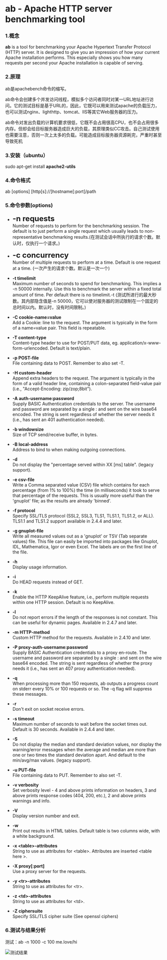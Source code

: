 # ab - Apache HTTP server benchmarking tool

### 1.概念

   **ab** is a tool for benchmarking your Apache Hypertext Transfer Protocol (HTTP) server. It is designed to give you an impression of how your current Apache installation performs. This especially shows you how many requests per second your Apache installation is capable of serving.

### 2.原理
ab是apachebench命令的缩写。<br/>

ab命令会创建多个并发访问线程，模拟多个访问者同时对某一URL地址进行访问。它的测试目标是基于URL的，因此，它既可以用来测试apache的负载压力，也可以测试nginx、lighthttp、tomcat、IIS等其它Web服务器的压力。<br/>

ab命令对发出负载的计算机要求很低，它既不会占用很高CPU，也不会占用很多内存。但却会给目标服务器造成巨大的负载，其原理类似CC攻击。自己测试使用也需要注意，否则一次上太多的负载。可能造成目标服务器资源耗完，严重时甚至导致死机



### 3.安装（ubuntu）
sudo apt-get install **apache2-utils**
 

### 4.命令格式 

ab [options] [http[s]://]hostname[:port]/path  


### 5.命令参数(options)


* <font size=5>**-n requests** </font> <br/>
Number of requests to perform for the benchmarking session. The default is to just perform a single request which usually leads to non-representative benchmarking results.(在测试会话中所执行的请求个数。默认时，仅执行一个请求。)

* <font size=5>**-c concurrency**</font> </big><br/>
Number of multiple requests to perform at a time. Default is one request at a time. (一次产生的请求个数。默认是一次一个)

* **-t timelimit** <br/>
Maximum number of seconds to spend for benchmarking. This implies a -n 50000 internally. Use this to benchmark the server within a fixed total amount of time. Per default there is no timelimit.-t (测试所进行的最大秒数。其内部隐含值是-n 50000，它可以使对服务器的测试限制在一个固定的总时间以内。默认时，没有时间限制。)

* **-C cookie-name=value** <br/>
Add a Cookie: line to the request. The argument is typically in the form of a name=value pair. This field is repeatable.

* **-T content-type** <br/>
Content-type header to use for POST/PUT data, eg. application/x-www-form-urlencoded. Default is text/plain.

* **-p POST-file** <br/>
File containing data to POST. Remember to also set -T.

* **-H custom-header** <br/>
Append extra headers to the request. The argument is typically in the form of a valid header line, containing a colon-separated field-value pair (i.e., "Accept-Encoding: zip/zop;8bit").

* **-A auth-username:password** <br/>
Supply BASIC Authentication credentials to the server. The username and password are separated by a single : and sent on the wire base64 encoded. The string is sent regardless of whether the server needs it (i.e., has sent an 401 authentication needed).

* **-b windowsize** <br/>
Size of TCP send/receive buffer, in bytes.

* **-B local-address**<br/>
Address to bind to when making outgoing connections.

* **-d** <br/>
Do not display the "percentage served within XX [ms] table". (legacy support).

* **-e csv-file** <br/>
Write a Comma separated value (CSV) file which contains for each percentage (from 1% to 100%) the time (in milliseconds) it took to serve that percentage of the requests. This is usually more useful than the 'gnuplot' file; as the results are already 'binned'.

* **-f protocol** <br/>
Specify SSL/TLS protocol (SSL2, SSL3, TLS1, TLS1.1, TLS1.2, or ALL). TLS1.1 and TLS1.2 support available in 2.4.4 and later.

* **-g gnuplot-file** <br/>
Write all measured values out as a 'gnuplot' or TSV (Tab separate values) file. This file can easily be imported into packages like Gnuplot, IDL, Mathematica, Igor or even Excel. The labels are on the first line of the file.

* **-h** <br/>
Display usage information.


* **-i** <br/>
Do HEAD requests instead of GET.

* **-k** <br/>
Enable the HTTP KeepAlive feature, i.e., perform multiple requests within one HTTP session. Default is no KeepAlive.

* **-l** <br/>
Do not report errors if the length of the responses is not constant. This can be useful for dynamic pages. Available in 2.4.7 and later.

* **-m HTTP-method**  <br/>
Custom HTTP method for the requests. Available in 2.4.10 and later.


* **-P proxy-auth-username:password** <br/>
Supply BASIC Authentication credentials to a proxy en-route. The username and password are separated by a single : and sent on the wire base64 encoded. The string is sent regardless of whether the proxy needs it (i.e., has sent an 407 proxy authentication needed).

* **-q** <br/>
When processing more than 150 requests, ab outputs a progress count on stderr every 10% or 100 requests or so. The -q flag will suppress these messages.

* **-r** <br/>
Don't exit on socket receive errors.

* **-s timeout** <br/>
Maximum number of seconds to wait before the socket times out. Default is 30 seconds. Available in 2.4.4 and later.

* **-S** <br/>
Do not display the median and standard deviation values, nor display the warning/error messages when the average and median are more than one or two times the standard deviation apart. And default to the min/avg/max values. (legacy support).


* **-u PUT-file** <br/>
File containing data to PUT. Remember to also set -T.

* **-v verbosity** <br/>
Set verbosity level - 4 and above prints information on headers, 3 and above prints response codes (404, 200, etc.), 2 and above prints warnings and info.

* **-V** <br/>
Display version number and exit.

* **-w** <br/>
Print out results in HTML tables. Default table is two columns wide, with a white background.

* **-x &lt;table&gt;-attributes** <br/>
String to use as attributes for &lt;table&gt;. Attributes are inserted &lt;table here &gt;.

* **-X proxy[:port]** <br/>
Use a proxy server for the requests.

* **-y &lt;tr&gt;-attributes** <br/>
String to use as attributes for &lt;tr&gt;.

* **-z &lt;td&gt;-attributes** <br/>
String to use as attributes for &lt;td&gt;.

* **-Z ciphersuite** <br/>
Specify SSL/TLS cipher suite (See openssl ciphers)


### 6.测试与结果分析

 测试：ab -n 1000 -c 100  me.love/hi

![](http://p.ananas.chaoxing.com/star3/origin/10d222aa119812759bd199bcd845618e.png "测试结果")
